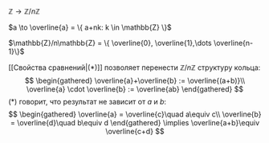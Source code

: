 $\mathbb{Z} \to \mathbb{Z}/n\mathbb{Z}$

$a \to \overline{a} = \{ a+nk:  k \in \mathbb{Z} \}$

$\mathbb{Z}/n\mathbb{Z} = \{ \overline{0}, \overline{1},\dots \overline{n-1}\}$

[[Свойства сравнений|(*)]] позволяет перенести $\mathbb{Z}/n\mathbb{Z}$ структуру кольца:
$$
\begin{gathered}
\overline{a}+\overline{b} := \overline{(a+b)}\\
\overline{a} \cdot \overline{b} := \overline{ab}
\end{gathered}
$$
(\*) говорит, что результат не зависит от $a$ и $b$:
$$
\begin{gathered}
\overline{a} = \overline{c}\quad a\equiv c\\
\overline{b} = \overline{d}\quad b\equiv d
\end{gathered} \implies \overline{a+b}\equiv \overline{c+d}
$$
